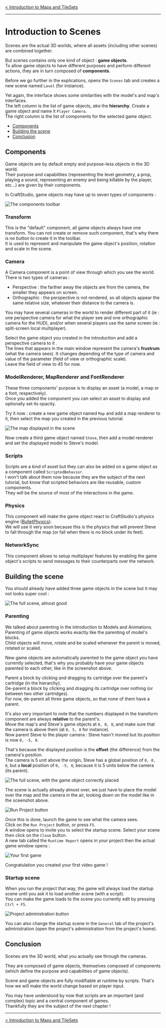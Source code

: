 [< Introduction to Maps and TileSets](introduction-to-maps-and-tilesets.md)  

---

# Introduction to Scenes

Scenes are the actual 3D worlds, where all assets (including other scenes) are combined together.

But scenes contains only one kind of object : **game objects**.  
To allow game objects to have different purposes and perform different actions, they are in turn composed of **components**.


Before we go further in the explications, opens the `Scenes` tab and creates a new scene named `Level` (for instance).

Yet again, the interface shows some similarities with the model's and map's interfaces.  
The left column is the list of game objects, _aka_ the __hierarchy__. Create a game object and name it `Player Camera`.  
The right column is the list of components for the selected game object.

- [Components](#components)
- [Building the scene](#building-the-scene)
- [Conclusion](#conclusion)


<a name="components"></a>
## Components

Game objects are by default empty and purpose-less objects in the 3D world.  
Their purpose and capabilities (representing the level geometry, a prop, playing a sound, representing an enemy and being killable by the player, etc...) are given by their components.

In CraftStudio, game objects may have up to seven types of components : 

![The components toolbar](imgs/intro-scenes/components-toolbar.png "The components toolbar")

### Transform

This is the "default" component, all game objects always have one transform. You can not create or remove such component, that's why there is no button to create it in the toolbar.    
It is used to represent and manipulate the game object's position, rotation and scale in the scene.

### Camera

A Camera component is a point of view through which you see the world.  
There is two types of cameras : 

- Perspective : the farther away the objects are from the camera, the smaller they appears on screen.
- Orthographic : the perspective is not rendered, so all objects appear the same relative size, whatever their distance to the camera is.

You may have several cameras in the world to render different part of it (ie : one perspective camera for what the player see and one orthographic camera for the HUD), and/or when several players use the same screen (ie : split-screen local multiplayer).

Select the game object you created in the introduction and add a perspective camera to it .  
The lines that appears in the main window represent the camera's **frustrum** (what the camera sees). It changes depending of the type of camera and value of the parameter (field of view or orthographic scale).  
Leave the field of view to 45 for now.

### ModelRenderer, MapRenderer and FontRenderer

These three components' purpose is to display an asset (a model, a map or a font, respectively).  
Once you added the component you can select an asset to display and optionally set its opacity.

Try it now : create a new game object named `Map` and add a map renderer to it, then select the map you created in the previous tutorial.

![The map displayed in the scene](imgs/intro-scenes/maprenderer.png "The map displayed in the scene")

Now create a third game object named `Steve`, then add a model renderer and set the displayed model to Steve's model.

### Scripts

Scripts are a kind of asset but they can also be added on a game object as a component called `ScriptedBehavior`.  
I won't talk about them now because they are the subject of the next tutorial, but know that scripted behaviors are like reusable, custom components.  
They will be the source of most of the interactions in the game.

### Physics

This component will make the game object react to CraftStudio's physics engine ([BulletPhysics](http://bulletphysics.org)).  
We will use it very soon because this is the physics that will prevent Steve to fall through the map (or fall when there is no block under its feet).

### NetworkSync

This component allows to setup multiplayer features by enabling the game object's scripts to send messages to their counterparts over the network.


<a name="building-the-scene"></a>
## Building the scene

You should already have added three game objects in the scene but it may not looks super cool :

![The full scene, almost good](imgs/intro-scenes/scene-full-1.png "The full scene, almost good")

### Parenting

We talked about parenting in the introduction to Models and Animations.  
Parenting of game objects works exactly like the parenting of model's blocks.  
Child objects will move, rotate and be scaled whenever the parent is moved, rotated or scaled.

New game objects are automatically parented to the game object you have currently selected, that's why you probably have your game objects parented to each other, like in the screenshot above.  

Parent a block by clicking and dragging its cartridge over the parent's cartridge (in the hierarchy).  
De-parent a block by clicking and dragging its cartridge over nothing (or between two other cartridges).  
For now, de-parent all three game objects, so that none of them have a parent.

It's also very important to note that the numbers displayed in the transform component are always **relative** to the parent's.  
Move the map's and Steve's game objects at `0, 0, 0`, and make sure that the camera is above them (at `0, 5, 0` for instance).  
Now parent Steve to the player camera : Steve hasn't moved but its position is now `0, -5, 0`.

That's because the displayed position is the **offset** (the difference) from the camera's position.  
The camera is 5 unit above the origin, Steve has a global position of `0, 0, 0`, but a **local** position of `0, -5, 0`, because it is 5 units below the camera (its parent).

![The full scene, with the game object correctly placed](imgs/intro-scenes/scene-full-2.png "The full scene, with the game object correctly placed")

The scene is actually already almost over, we just have to place the model over the map and the camera in the air, looking down on the model like in the sceenshot above.  

![](imgs/intro-scenes/run-project.png "Run Project button")

Once this is done, launch the game to see what the camera sees.  
Click on the `Run Project` button, or press `F5`.  
A window opens to invite you to select the startup scene. Select your scene then click on the `Close` button.  
A new tab called the `Runtime Report` opens in your project then the actual game window opens :

![Your first game](imgs/intro-scenes/first-screenshot.png "Your first game")

Congratulation you created your first video game !


### Startup scene

When you run the project that way, the game will always load the startup scene until you ask it to load another scene (with a script).  
You can make the game loads to the scene you currently edit by pressing `Ctrl + F5`.

![](imgs/intro-scenes/project-administration.png "Project administration button")

You can also change the startup scene in the `General` tab of the project's administration (open the project's administration from the project's home).

<div class="clear-float"></div>

<a name="conclusion"></a>
## Conclusion

Scenes are the 3D world, what you actually see through the cameras.  

They are composed of game objects, themselves composed of components (which define the purpose and capabilities of game objects).

Scene and game objects are fully modifiable at runtime by scripts. That's how we will make the world change based on player input.

You may have understood by now that scripts are an important (and complex) topic and a central component of games.  
Thankfully they are the subject of the next chapter !

---

[< Introduction to Maps and TileSets](introduction-to-maps-and-tilesets.md)
